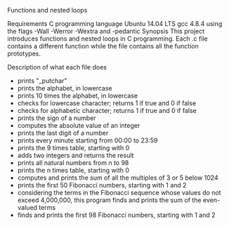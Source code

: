Functions and nested loops


Requirements
C programming language
Ubuntu 14.04 LTS
gcc 4.8.4 using the flags -Wall -Werror -Wextra and -pedantic
Synopsis
This project introduces functions and nested loops in C programming. Each .c file contains a different function while the file contains all the function prototypes.

Description of what each file does
- prints "_putchar"
- prints the alphabet, in lowercase
- prints 10 times the alphabet, in lowercase
- checks for lowercase character; returns 1 if true and 0 if false
- checks for alphabetic character; returns 1 if true and 0 if false
- prints the sign of a number
- computes the absolute value of an integer
- prints the last digit of a number
- prints every minute starting from 00:00 to 23:59
- prints the 9 times table, starting with 0
- adds two integers and returns the result
- prints all natural numbers from n to 98
- prints the n times table, starting with 0
- computes and prints the sum of all the multiples of 3 or 5 below 1024
- prints the first 50 Fibonacci numbers, starting with 1 and 2
- considering the terms in the Fibonacci sequence whose values do not exceed 4,000,000, this program finds and prints the sum of the even-valued terms
- finds and prints the first 98 Fibonacci numbers, starting with 1 and 2
